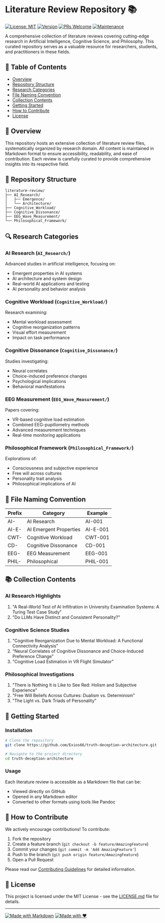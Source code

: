 # Literature Review Repository 📚

[![License: MIT](https://img.shields.io/badge/License-MIT-yellow.svg)](https://opensource.org/licenses/MIT)
[![Version](https://img.shields.io/badge/version-1.0.0-blue.svg)](https://semver.org)
[![PRs Welcome](https://img.shields.io/badge/PRs-welcome-brightgreen.svg)](http://makeapullrequest.com)
[![Maintenance](https://img.shields.io/badge/Maintained%3F-yes-green.svg)](https://GitHub.com/yourusername/truth-deception-architecture/graphs/commit-activity)

A comprehensive collection of literature reviews covering cutting-edge research in Artificial Intelligence, Cognitive Science, and Philosophy. This curated repository serves as a valuable resource for researchers, students, and practitioners in these fields.

## 📑 Table of Contents

- [Overview](#overview)
- [Repository Structure](#repository-structure)
- [Research Categories](#research-categories)
- [File Naming Convention](#file-naming-convention)
- [Collection Contents](#collection-contents)
- [Getting Started](#getting-started)
- [How to Contribute](#how-to-contribute)
- [License](#license)

## 🎯 Overview

This repository hosts an extensive collection of literature review files, systematically organized by research domain. All content is maintained in Markdown format to ensure accessibility, readability, and ease of contribution. Each review is carefully curated to provide comprehensive insights into its respective field.

## 📂 Repository Structure

```
literature-review/
├── AI_Research/
│   ├── Emergence/
│   └── Architecture/
├── Cognitive_Workload/
├── Cognitive_Dissonance/
├── EEG_Wave_Measurement/
└── Philosophical_Framework/
```

## 🔍 Research Categories

### AI Research (`AI_Research/`)

Advanced studies in artificial intelligence, focusing on:

- Emergent properties in AI systems
- AI architecture and system design
- Real-world AI applications and testing
- AI personality and behavior analysis

### Cognitive Workload (`Cognitive_Workload/`)

Research examining:

- Mental workload assessment
- Cognitive reorganization patterns
- Visual effort measurement
- Impact on task performance

### Cognitive Dissonance (`Cognitive_Dissonance/`)

Studies investigating:

- Neural correlates
- Choice-induced preference changes
- Psychological implications
- Behavioral manifestations

### EEG Measurement (`EEG_Wave_Measurement/`)

Papers covering:

- VR-based cognitive load estimation
- Combined EEG-pupillometry methods
- Advanced measurement techniques
- Real-time monitoring applications

### Philosophical Framework (`Philosophical_Framework/`)

Explorations of:

- Consciousness and subjective experience
- Free will across cultures
- Personality trait analysis
- Philosophical implications of AI

## 📝 File Naming Convention

| Prefix  | Category                  | Example        |
|---------|---------------------------|----------------|
| AI-     | AI Research              | AI-001         |
| AI-E-   | AI Emergent Properties   | AI-E-001       |
| CWT-    | Cognitive Workload       | CWT-001        |
| CD-     | Cognitive Dissonance     | CD-001         |
| EEG-    | EEG Measurement          | EEG-001        |
| PHIL-   | Philosophical            | PHIL-001       |

## 📚 Collection Contents

### AI Research Highlights

1. "A Real-World Test of AI Infiltration in University Examination Systems: A Turing Test Case Study"
2. "Do LLMs Have Distinct and Consistent Personality?"

### Cognitive Science Studies

1. "Cognitive Reorganization Due to Mental Workload: A Functional Connectivity Analysis"
2. "Neural Correlates of Cognitive Dissonance and Choice-Induced Preference Change"
3. "Cognitive Load Estimation in VR Flight Simulator"

### Philosophical Investigations

1. "There is Nothing It is Like to See Red: Holism and Subjective Experience"
2. "Free Will Beliefs Across Cultures: Dualism vs. Determinism"
3. "The Light vs. Dark Triads of Personality"

## 🚀 Getting Started

### Installation

```bash
# Clone the repository
git clone https://github.com/Exios66/truth-deception-architecture.git

# Navigate to the project directory
cd truth-deception-architecture
```

### Usage

Each literature review is accessible as a Markdown file that can be:

- Viewed directly on GitHub
- Opened in any Markdown editor
- Converted to other formats using tools like Pandoc

## 🤝 How to Contribute

We actively encourage contributions! To contribute:

1. Fork the repository
2. Create a feature branch (`git checkout -b feature/AmazingFeature`)
3. Commit your changes (`git commit -m 'Add AmazingFeature'`)
4. Push to the branch (`git push origin feature/AmazingFeature`)
5. Open a Pull Request

Please read our [Contributing Guidelines](CONTRIBUTING.md) for detailed information.

## 📄 License

This project is licensed under the MIT License - see the [LICENSE.md](LICENSE.md) file for details.

---

[![Made with Markdown](https://img.shields.io/badge/Made%20with-Markdown-1f425f.svg)](http://commonmark.org)
[![Made with ❤️](https://img.shields.io/badge/Made%20with-%E2%9D%A4%EF%B8%8F-red.svg)](https://github.com/Exios66/truth-deception-architecture)
